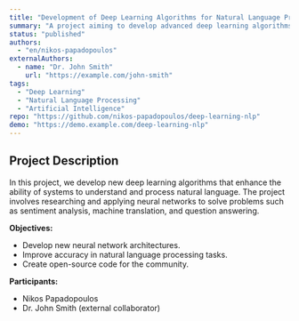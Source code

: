 ```yaml
---
title: "Development of Deep Learning Algorithms for Natural Language Processing"
summary: "A project aiming to develop advanced deep learning algorithms for applications in natural language processing."
status: "published"
authors:
  - "en/nikos-papadopoulos"
externalAuthors:
  - name: "Dr. John Smith"
    url: "https://example.com/john-smith"
tags:
  - "Deep Learning"
  - "Natural Language Processing"
  - "Artificial Intelligence"
repo: "https://github.com/nikos-papadopoulos/deep-learning-nlp"
demo: "https://demo.example.com/deep-learning-nlp"
---
```


## Project Description

In this project, we develop new deep learning algorithms that enhance the ability of systems to understand and process natural language. The project involves researching and applying neural networks to solve problems such as sentiment analysis, machine translation, and question answering.

**Objectives:**

- Develop new neural network architectures.
- Improve accuracy in natural language processing tasks.
- Create open-source code for the community.

**Participants:**

- Nikos Papadopoulos
- Dr. John Smith (external collaborator)
